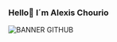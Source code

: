 ### Hello👋 I´m Alexis Chourio
![BANNER GITHUB](https://user-images.githubusercontent.com/98789678/232909922-459ba5c8-1c8c-43b7-9af2-cefca10c6328.png)
<!--
**chourio86/chourio86** is a ✨ _special_ ✨ repository because its `README.md` (this file) appears on your GitHub profile.

Here are some ideas to get you started:

- 🔭 I’m currently working on ...
- 🌱 I’m currently learning ...
- 👯 I’m looking to collaborate on ...
- 🤔 I’m looking for help with ...
- 💬 Ask me about ...
- 📫 How to reach me: ...
- 😄 Pronouns: ...
- ⚡ Fun fact: ...
-->
